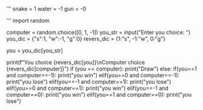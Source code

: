 '''
snake = 1
water = -1
gun = -0

'''
import random

computer = random.choice([0, 1, -1])
you_str = input("Enter you choice: ")
you_dic = {"s":1, "w":-1, "g":0}
revers_dic = {1:"s", -1:"w", 0:"g"}

you = you_dic[you_str]

print(f"You choice {revers_dic[you]}\nComputer choice {revers_dic[computer]}")
if (you == computer):
    print("Draw")
else:
    if(you==1 and computer==-1):
        print("you win")
    elif(you==0 and computer==-1):
        print("you lose")
    elif(you==-1 and computer==1):
        print("you lose")    
    elif(you==0 and computer==1):
        print("you win")
    elif(you==-1 and computer==0):
        print("you win")
    elif(you==1 and computer==0):
        print("you lose")
